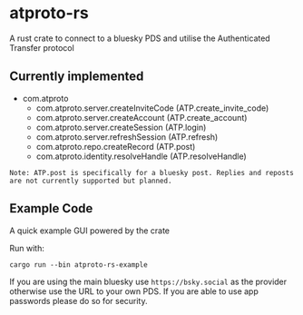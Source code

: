 # atproto-rs

A rust crate to connect to a bluesky PDS and utilise the Authenticated Transfer protocol

## Currently implemented
- com.atproto
    - com.atproto.server.createInviteCode (ATP.create_invite_code)
    - com.atproto.server.createAccount (ATP.create_account)
    - com.atproto.server.createSession (ATP.login)
    - com.atproto.server.refreshSession (ATP.refresh)
    - com.atproto.repo.createRecord (ATP.post)
    - com.atproto.identity.resolveHandle (ATP.resolveHandle)

`Note: ATP.post is specifically for a bluesky post. Replies and reposts are not currently supported but planned.`

## Example Code
A quick example GUI powered by the crate

Run with:

```
cargo run --bin atproto-rs-example
```

If you are using the main bluesky use `https://bsky.social` as the provider otherwise use the URL to your own PDS. If you are able to use app passwords please do so for security.
